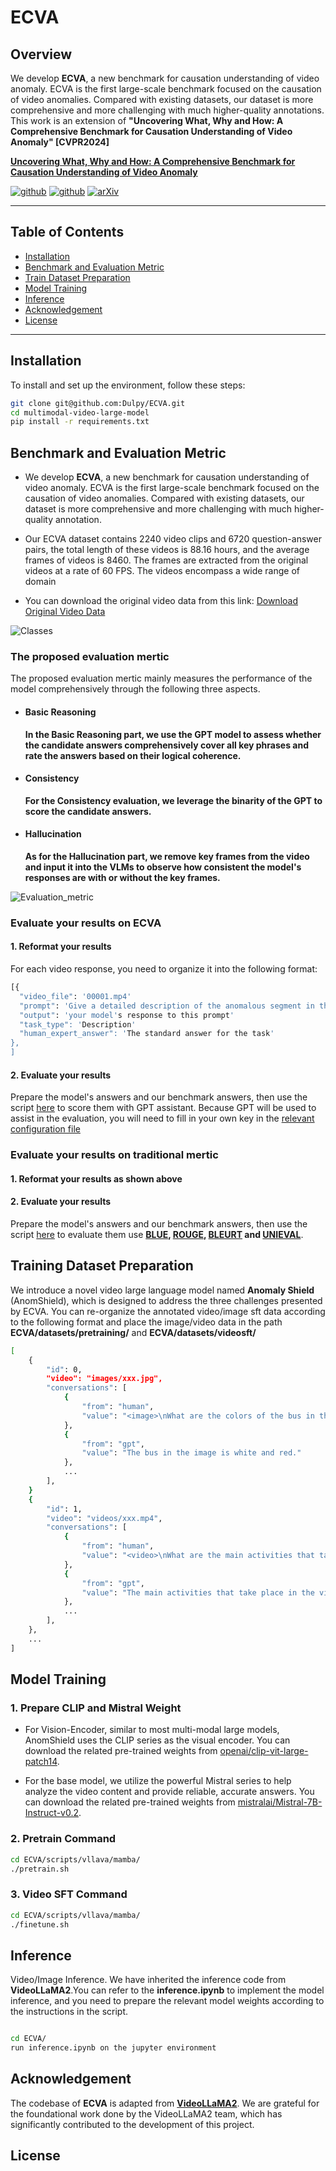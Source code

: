 # ECVA

## Overview

We develop **ECVA**, a new benchmark for causation understanding of video anomaly. ECVA is the first large-scale benchmark focused on the causation of video anomalies. Compared with existing datasets, our dataset is more comprehensive and more challenging with much higher-quality annotations. This work is an extension of **"Uncovering What, Why and How: A Comprehensive Benchmark for Causation Understanding of Video Anomaly" [CVPR2024]**

 [**Uncovering What, Why and How: A Comprehensive Benchmark for Causation Understanding of Video Anomaly**](https://github.com/fesvhtr/CUVA) 

[![github](https://img.shields.io/badge/-Github-black?logo=github)](https://github.com/fesvhtr/CUVA)  [![github](https://img.shields.io/github/stars/fesvhtr/CUVA.svg?style=social)](https://github.com/fesvhtr/CUVA) [![arXiv](https://img.shields.io/badge/Arxiv-2405.00181-b31b1b.svg?logo=arXiv)](https://arxiv.org/abs/2405.00181) 

---

## Table of Contents
- [Installation](#installation)
- [Benchmark and Evaluation Metric](#Benchmark)
- [Train Dataset Preparation](#dataset-preparation)
- [Model Training](#model-training)
- [Inference](#inference)
- [Acknowledgement](#Acknowledgement)
- [License](#license)

---

## Installation

To install and set up the environment, follow these steps:

```bash
git clone git@github.com:Dulpy/ECVA.git
cd multimodal-video-large-model
pip install -r requirements.txt
```

## Benchmark and Evaluation Metric
- We develop **ECVA**, a new benchmark for causation understanding of video anomaly. ECVA is the first large-scale benchmark focused on the causation of video anomalies. Compared with existing datasets, our dataset is more comprehensive and more challenging with much higher-quality annotation.

- Our ECVA dataset contains 2240 video clips and 6720 question-answer pairs, the total length of these videos is 88.16 hours, and the average frames of videos is 8460. The frames are extracted from the original videos at a rate of 60 FPS. The videos encompass a wide range of domain

- You can download the original video data from this link: [Download Original Video Data](your_link_address)

![Classes](assert/classes-new_00.png)

### The proposed evaluation mertic
The proposed evaluation mertic mainly measures the performance of the model comprehensively through the following three aspects.

- #### Basic Reasoning

  **In the Basic Reasoning part, we use the GPT model to assess whether the candidate answers comprehensively cover all key phrases and rate the answers based on their logical coherence.** 

- #### Consistency

  **For the Consistency evaluation, we leverage the binarity of the GPT to score the candidate answers.**

- #### Hallucination

  **As for the Hallucination part, we remove key frames from the video and input it into the VLMs to observe how consistent the model's responses are with or without the key frames.**


![Evaluation_metric](assert/Evaluation_metric_00.png)

### Evaluate your results on ECVA

#### 1. Reformat your results

For each video response, you need to organize it into the following format:
```bash
[{
  "video_file": '00001.mp4'
  "prompt": 'Give a detailed description of the anomalous segment in the video. Please remember to describe the details of the incident'
  "output": 'your model's response to this prompt'
  "task_type": 'Description'
  "human_expert_answer": 'The standard answer for the task'
},
]
```

#### 2. Evaluate your results

Prepare the model's answers and our benchmark answers, then use the script [here](AnomEval/evaluating_system_v2) to score them with GPT assistant. Because GPT will be used to assist in the evaluation, you will need to fill in your own key in the [relevant configuration file](AnomEval/evaluating_system_v2/config.py)

### Evaluate your results on traditional mertic

#### 1. Reformat your results as shown above

#### 2. Evaluate your results

Prepare the model's answers and our benchmark answers, then use the script [here](eval_traditional) to evaluate them use **[BLUE](https://github.com/neural-dialogue-metrics/BLEU), [ROUGE](https://github.com/pltrdy/rouge), [BLEURT](https://github.com/google-research/bleurt) and [UNIEVAL](https://github.com/maszhongming/UniEval)**.

## Training Dataset Preparation

We introduce a novel video large language model named **Anomaly Shield**  (AnomShield), which is designed to address the three challenges presented by ECVA. You can re-organize the annotated video/image sft data according to the following format and place the image/video data in the path **ECVA/datasets/pretraining/** and **ECVA/datasets/videosft/**

```bash
[
    {
        "id": 0,
        "video": "images/xxx.jpg",
        "conversations": [
            {
                "from": "human",
                "value": "<image>\nWhat are the colors of the bus in the image?"
            },
            {
                "from": "gpt",
                "value": "The bus in the image is white and red."
            },
            ...
        ],
    }
    {
        "id": 1,
        "video": "videos/xxx.mp4",
        "conversations": [
            {
                "from": "human",
                "value": "<video>\nWhat are the main activities that take place in the video?"
            },
            {
                "from": "gpt",
                "value": "The main activities that take place in the video are the preparation of camera equipment by a man, a group of men riding a helicopter, and a man sailing a boat through the water."
            },
            ...
        ],
    },
    ...
]
```

## Model Training

### 1. Prepare CLIP and Mistral Weight

 - For Vision-Encoder, similar to most multi-modal large models, AnomShield uses the CLIP series as the visual encoder. You can download the related pre-trained weights from [openai/clip-vit-large-patch14](https://huggingface.co/openai/clip-vit-large-patch14).
   
 - For the base model, we utilize the powerful Mistral series to help analyze the video content and provide reliable, accurate answers. You can download the related pre-trained weights from [mistralai/Mistral-7B-Instruct-v0.2](https://huggingface.co/mistralai/Mistral-7B-Instruct-v0.2).


### 2. Pretrain Command
```bash
cd ECVA/scripts/vllava/mamba/
./pretrain.sh
```
### 3. Video SFT Command
```bash
cd ECVA/scripts/vllava/mamba/
./finetune.sh
```

## Inference

Video/Image Inference. We have inherited the inference code from **VideoLLaMA2**.You can refer to the **inference.ipynb** to implement the model inference, and you need to prepare the relevant model weights according to the instructions in the script.

```bash

cd ECVA/
run inference.ipynb on the jupyter environment

```

## Acknowledgement
The codebase of **ECVA** is adapted from [**VideoLLaMA2**](https://github.com/DAMO-NLP-SG/VideoLLaMA2). We are grateful for the foundational work done by the VideoLLaMA2 team, which has significantly contributed to the development of this project.

## License